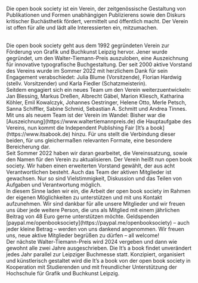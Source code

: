 Die open book society ist ein Verein, der zeitgenössische Gestaltung von Publikationen und Formen unabhängigen Publizierens sowie den Diskurs kritischer Buchästhetik fördert, vermittelt und öffentlich macht. Der Verein ist offen für alle und lädt alle Interessierten ein, mitzumachen.

<br>
Die open book society geht aus dem 1992 gegründeten Verein zur Förderung von Grafik und Buchkunst Leipzig hervor. Jener wurde gegründet, um den Walter-Tiemann-Preis auszuloben, eine Auszeichnung für innovative typografische Buchgestaltung. Der seit 2000 aktive Vorstand des Vereins wurde im Sommer 2022 mit herzlichem Dank für sein Engagement verabschiedet: Julia Blume (Vorsitzende), Florian Hardwig (stellv. Vorsitzender) und Karla Fiedler (Schatzmeisterin). 

<br>
Seitdem engagiert sich ein neues Team um den Verein weiterzuentwickeln: Jan Blessing, Markus Dreßen, Albrecht Gäbel, Marion Kliesch, Katharina Köhler, Emil Kowalczyk, Johannes Oestringer, Helene Otto, Merle Petsch, Sanna Schiffler, Sabine Schmid, Sebastian A. Schmitt und Andrea Tinnes. 

<br>
Mit uns als neuem Team ist der Verein im Wandel: Bisher war die [Auszeichnung](https://www.waltertiemannpreis.de) die Hauptaufgabe des Vereins, nun kommt die Independent Publishing Fair [It’s a book](https://www.itsabook.de) hinzu. Für uns stellt die Verbindung dieser beiden, für uns gleichermaßen relevanten Formate, eine besondere Bereicherung dar. 

<br>
Seit Sommer 2022 haben wir daran gearbeitet, die Vereinssatzung, sowie den Namen für den Verein zu aktualisieren. Der Verein heißt nun open book society. Wir haben einen erweiterten Vorstand gewählt, der aus acht Verantwortlichen besteht. Auch das Team der aktiven Mitglieder ist gewachsen. Nur so sind Vielstimmigkeit, Diskussion und das Teilen von Aufgaben und Verantwortung möglich. 

<br>
In diesem Sinne laden wir ein, die Arbeit der open book society im Rahmen der eigenen Möglichkeiten zu unterstützen und mit uns Kontakt aufzunehmen. Wir sind dankbar für alle unsere Mitglieder und wir freuen uns über jede weitere Person, die uns als Mitglied mit einem jährlichen Beitrag von 48 Euro gerne unterstützen möchte. Geldspenden [paypal.me/openbooksociety](https://paypal.me/openbooksociety) – auch jeder kleine Betrag – werden von uns dankend angenommen. Wir freuen uns, neue aktive Mitglieder begrüßen zu dürfen – all welcome!

<br>
Der nächste Walter-Tiemann-Preis wird 2024 vergeben und dann wie gewohnt alle zwei Jahre ausgeschrieben. Die It’s a book findet unverändert jedes Jahr parallel zur Leipziger Buchmesse statt. Konzipiert, organisiert und künstlerisch gestaltet wird die It’s a book von der open book society in Kooperation mit Studierenden und mit freundlicher Unterstützung der Hochschule für Grafik und Buchkunst Leipzig.
